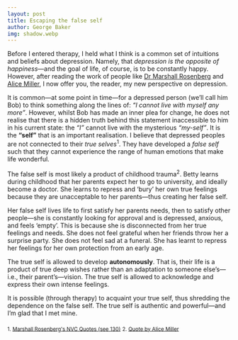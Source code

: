 ```yaml
---
layout: post 
title: Escaping the false self
author: George Baker
img: shadow.webp
---
```


Before I entered therapy, I held what I think is a common set of intuitions and beliefs about depression. Namely, 
that *depression is the opposite of happiness*—and the goal of life, of course, is to be constantly happy. However, 
after reading the work of people like [Dr Marshall Rosenberg](https://www.nonviolentcommunication.com) and
[Alice Miller](https://www.alice-miller.com/en/home/), I now offer you, the reader, my new perspective on depression.

It is common—at some point in time—for a depressed person (we’ll call him Bob) to think something along the lines 
of: *“I cannot live with myself any more”*. However, whilst Bob has made an inner plea for change, he does not
realise that there is a hidden truth behind this statement inaccessible to him in his current state: the *“I”* cannot 
live with the mysterious *“my-self”*. It is the **“self”** that is an important realisation. I believe that depressed
peoples are not connected to their *true selves*<sup>1</sup>. They have developed a *false self* such that they cannot 
experience the range of human emotions that make life wonderful.

The false self is most likely a product of childhood trauma<sup>2</sup>. Betty learns during childhood that her parents expect her
to go to university, and ideally become a doctor. She learns to repress and ‘bury’ her own true feelings because they 
are unacceptable to her parents—thus creating her false self.

Her false self lives life to first satisfy her parents needs, then to satisfy other people—she is constantly looking
for approval and is depressed, anxious, and feels ‘empty’. This is because she is disconnected from her true
feelings and needs. She does not feel grateful when her friends throw her a surprise party. She does not feel sad 
at a funeral. She has learnt to repress her feelings for her own protection from an early age.

The true self is allowed to develop **autonomously**. That is, their life is a product of true deep wishes rather 
than an adaptation to someone else’s—i.e., their parent’s—vision. The true self is allowed to acknowledge and express
their own intense feelings.

It is possible (through therapy) to acquaint your true self, thus shredding the dependence on the false self. 
The true self is authentic and powerful—and I’m glad that I met mine. 

<sub>1. [Marshall Rosenberg's NVC Quotes (see 130)](https://www.nonviolentcommunication.com/resources/mbr-quotes/)</sub>
<sub>2. [Quote by Alice Miller](https://www.goodreads.com/quotes/7071893-depression-as-denial-of-the-self-depression-consists-of-a)</sub>